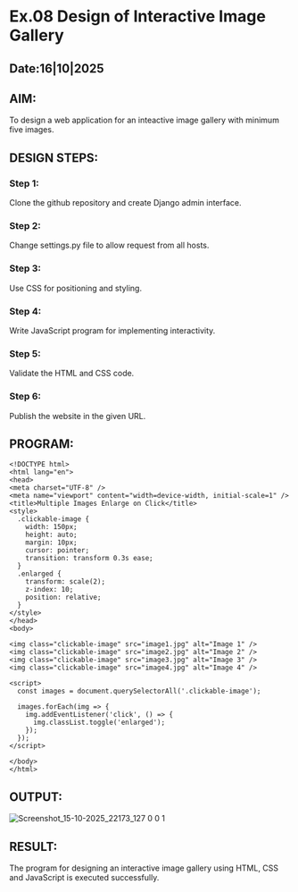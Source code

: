 # Ex.08 Design of Interactive Image Gallery
## Date:16|10|2025

## AIM:
To design a web application for an inteactive image gallery with minimum five images.

## DESIGN STEPS:

### Step 1:
Clone the github repository and create Django admin interface.

### Step 2:
Change settings.py file to allow request from all hosts.

### Step 3:
Use CSS for positioning and styling.

### Step 4:
Write JavaScript program for implementing interactivity.

### Step 5:
Validate the HTML and CSS code.

### Step 6:
Publish the website in the given URL.

## PROGRAM:
```
<!DOCTYPE html>
<html lang="en">
<head>
<meta charset="UTF-8" />
<meta name="viewport" content="width=device-width, initial-scale=1" />
<title>Multiple Images Enlarge on Click</title>
<style>
  .clickable-image {
    width: 150px;
    height: auto;
    margin: 10px;
    cursor: pointer;
    transition: transform 0.3s ease;
  }
  .enlarged {
    transform: scale(2);
    z-index: 10;
    position: relative;
  }
</style>
</head>
<body>

<img class="clickable-image" src="image1.jpg" alt="Image 1" />
<img class="clickable-image" src="image2.jpg" alt="Image 2" />
<img class="clickable-image" src="image3.jpg" alt="Image 3" />
<img class="clickable-image" src="image4.jpg" alt="Image 4" />

<script>
  const images = document.querySelectorAll('.clickable-image');

  images.forEach(img => {
    img.addEventListener('click', () => {
      img.classList.toggle('enlarged');
    });
  });
</script>

</body>
</html>
```


## OUTPUT:
![Screenshot_15-10-2025_22173_127 0 0 1](https://github.com/user-attachments/assets/ccd7c2f0-e35c-4c90-8e78-334db72ad2a5)

## RESULT:
The program for designing an interactive image gallery using HTML, CSS and JavaScript is executed successfully.
